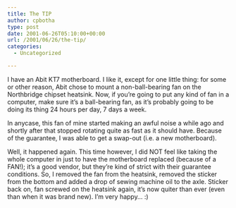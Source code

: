 ```yaml
---
title: The TIP
author: cpbotha
type: post
date: 2001-06-26T05:10:00+00:00
url: /2001/06/26/the-tip/
categories:
  - Uncategorized

---
```

I have an Abit KT7 motherboard. I like it, except for one little thing: for some or other reason, Abit chose to mount a non-ball-bearing fan on the Northbridge chipset heatsink. Now, if you&#8217;re going to put any kind of fan in a computer, make sure it&#8217;s a ball-bearing fan, as it&#8217;s probably going to be doing its thing 24 hours per day, 7 days a week.

In anycase, this fan of mine started making an awful noise a while ago and shortly after that stopped rotating quite as fast as it should have. Because of the guarantee, I was able to get a swap-out (i.e. a new motherboard).

Well, it happened again. This time however, I did NOT feel like taking the whole computer in just to have the motherboard replaced (because of a FAN!); it&#8217;s a good vendor, but they&#8217;re kind of strict with their guarantee conditions. So, I removed the fan from the heatsink, removed the sticker from the bottom and added a drop of sewing machine oil to the axle. Sticker back on, fan screwed on the heatsink again, it&#8217;s now quiter than ever (even than when it was brand new). I&#8217;m very happy&#8230; :)
